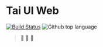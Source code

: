 # Tai UI Web

[![Build Status](https://img.shields.io/azure-devops/build/taieng/fabricpublic/16/master?style=flat-square)](https://dev.azure.com/taieng/fabricpublic/_build?definitionId=16) ![Github top language](https://img.shields.io/github/languages/top/taidevops/taiui?style=flat-square)

> :tada: :tada: :tada:
